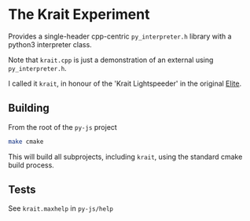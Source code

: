 # The Krait Experiment

Provides a single-header cpp-centric `py_interpreter.h` library with a python3 interpreter class.

Note that `krait.cpp` is just a demonstration of an external using `py_interpreter.h`.

I called it `krait`, in honour of the 'Krait Lightspeeder' in the original [Elite](https://en.wikipedia.org/wiki/Elite_(video_game)).


## Building

From the root of the `py-js` project

```bash
make cmake
```

This will build all subprojects, including `krait`, using the standard cmake build process.

## Tests

See `krait.maxhelp` in `py-js/help`
